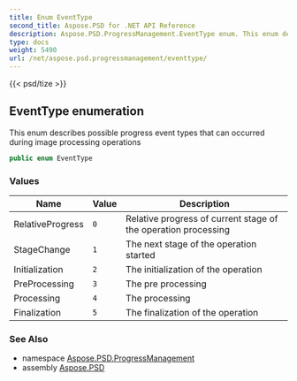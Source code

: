 ```yaml
---
title: Enum EventType
second_title: Aspose.PSD for .NET API Reference
description: Aspose.PSD.ProgressManagement.EventType enum. This enum describes possible progress event types that can occurred during image processing operations
type: docs
weight: 5490
url: /net/aspose.psd.progressmanagement/eventtype/
---
```

{{< psd/tize >}}
## EventType enumeration

This enum describes possible progress event types that can occurred during image processing operations

```csharp
public enum EventType
```

### Values

| Name | Value | Description |
| --- | --- | --- |
| RelativeProgress | `0` | Relative progress of current stage of the operation processing |
| StageChange | `1` | The next stage of the operation started |
| Initialization | `2` | The initialization of the operation |
| PreProcessing | `3` | The pre processing |
| Processing | `4` | The processing |
| Finalization | `5` | The finalization of the operation |

### See Also

* namespace [Aspose.PSD.ProgressManagement](../../aspose.psd.progressmanagement/)
* assembly [Aspose.PSD](../../)


